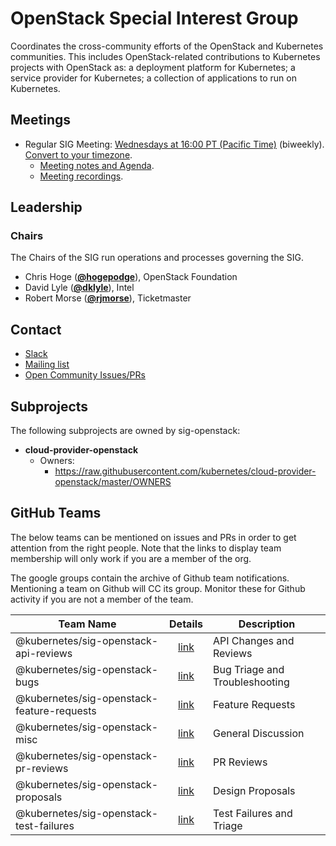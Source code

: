 <!---
This is an autogenerated file!

Please do not edit this file directly, but instead make changes to the
sigs.yaml file in the project root.

To understand how this file is generated, see https://git.k8s.io/community/generator/README.md
--->
# OpenStack Special Interest Group

Coordinates the cross-community efforts of the OpenStack and Kubernetes communities. This includes OpenStack-related contributions to Kubernetes projects with OpenStack as: a deployment platform for Kubernetes; a service provider for Kubernetes; a collection of applications to run on Kubernetes.

## Meetings
* Regular SIG Meeting: [Wednesdays at 16:00 PT (Pacific Time)](https://docs.google.com/document/d/1FQx0BPlkkl1Bn0c9ocVBxYIKojpmrS1CFP5h0DI68AE/edit) (biweekly). [Convert to your timezone](http://www.thetimezoneconverter.com/?t=16:00&tz=PT%20%28Pacific%20Time%29).
  * [Meeting notes and Agenda](https://docs.google.com/document/d/1iAQ3LSF_Ky6uZdFtEZPD_8i6HXeFxIeW4XtGcUJtPyU/edit?usp=sharing_eixpa_nl&ts=588b986f).
  * [Meeting recordings](https://www.youtube.com/watch?v=iCfUx7ilh0E&list=PL69nYSiGNLP20iTSChQ_i2QQmTBl3M7ax).

## Leadership

### Chairs
The Chairs of the SIG run operations and processes governing the SIG.

* Chris Hoge (**[@hogepodge](https://github.com/hogepodge)**), OpenStack Foundation
* David Lyle (**[@dklyle](https://github.com/dklyle)**), Intel
* Robert Morse (**[@rjmorse](https://github.com/rjmorse)**), Ticketmaster

## Contact
* [Slack](https://kubernetes.slack.com/messages/sig-openstack)
* [Mailing list](https://groups.google.com/forum/#!forum/kubernetes-sig-openstack)
* [Open Community Issues/PRs](https://github.com/kubernetes/community/labels/sig%2Fopenstack)

## Subprojects

The following subprojects are owned by sig-openstack:
- **cloud-provider-openstack**
  - Owners:
    - https://raw.githubusercontent.com/kubernetes/cloud-provider-openstack/master/OWNERS

## GitHub Teams

The below teams can be mentioned on issues and PRs in order to get attention from the right people.
Note that the links to display team membership will only work if you are a member of the org.

The google groups contain the archive of Github team notifications.
Mentioning a team on Github will CC its group.
Monitor these for Github activity if you are not a member of the team.

| Team Name | Details | Description |
| --------- |:-------:| ----------- |
| @kubernetes/sig-openstack-api-reviews | [link](https://github.com/orgs/kubernetes/teams/sig-openstack-api-reviews) | API Changes and Reviews |
| @kubernetes/sig-openstack-bugs | [link](https://github.com/orgs/kubernetes/teams/sig-openstack-bugs) | Bug Triage and Troubleshooting |
| @kubernetes/sig-openstack-feature-requests | [link](https://github.com/orgs/kubernetes/teams/sig-openstack-feature-requests) | Feature Requests |
| @kubernetes/sig-openstack-misc | [link](https://github.com/orgs/kubernetes/teams/sig-openstack-misc) | General Discussion |
| @kubernetes/sig-openstack-pr-reviews | [link](https://github.com/orgs/kubernetes/teams/sig-openstack-pr-reviews) | PR Reviews |
| @kubernetes/sig-openstack-proposals | [link](https://github.com/orgs/kubernetes/teams/sig-openstack-proposals) | Design Proposals |
| @kubernetes/sig-openstack-test-failures | [link](https://github.com/orgs/kubernetes/teams/sig-openstack-test-failures) | Test Failures and Triage |

<!-- BEGIN CUSTOM CONTENT -->

<!-- END CUSTOM CONTENT -->
